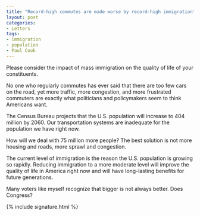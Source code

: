 ```yaml
---
title: "Record-high commutes are made worse by record-high immigration"
layout: post
categories:
- Letters
tags:
- immigration
- population
- Paul Cook
---
```


Please consider the impact of mass immigration on the quality of life of your constituents.

No one who regularly commutes has ever said that there are too few cars on the road, yet more traffic, more congestion, and more frustrated commuters are exactly what politicians and policymakers seem to think Americans want.

The Census Bureau projects that the U.S. population will increase to 404 million by 2060. Our transportation systems are inadequate for the population we have right now.

How will we deal with 75 million more people? The best solution is not more housing and roads, more sprawl and congestion.

The current level of immigration is the reason the U.S. population is growing so rapidly. Reducing immigration to a more moderate level will improve the quality of life in America right now and will have long-lasting benefits for future generations.

Many voters like myself recognize that bigger is not always better. Does Congress?

{% include signature.html %}

